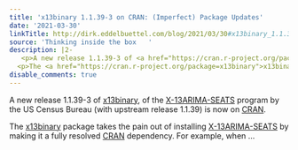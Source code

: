 ```yaml
---
title: 'x13binary 1.1.39-3 on CRAN: (Imperfect) Package Updates'
date: '2021-03-30'
linkTitle: http://dirk.eddelbuettel.com/blog/2021/03/30#x13binary_1.1.39-3
source: 'Thinking inside the box   '
description: |2-
   <p>A new release 1.1.39-3 of <a href="https://cran.r-project.org/package=x13binary">x13binary</a>, of the <a href="https://www.census.gov/srd/www/x13as/">X-13ARIMA-SEATS</a> program by the US Census Bureau (with upstream release 1.1.39) is now on <a href="https://cran.r-project.org">CRAN</a>.</p>
  <p>The <a href="https://cran.r-project.org/package=x13binary">x13binary</a> package takes the pain out of installing <a href="https://www.census.gov/srd/www/x13as/">X-13ARIMA-SEATS</a> by making it a fully resolved <a href="https://cran.r-project.org">CRAN</a> dependency. For example, when ...
disable_comments: true
---
```

 <p>A new release 1.1.39-3 of <a href="https://cran.r-project.org/package=x13binary">x13binary</a>, of the <a href="https://www.census.gov/srd/www/x13as/">X-13ARIMA-SEATS</a> program by the US Census Bureau (with upstream release 1.1.39) is now on <a href="https://cran.r-project.org">CRAN</a>.</p>
<p>The <a href="https://cran.r-project.org/package=x13binary">x13binary</a> package takes the pain out of installing <a href="https://www.census.gov/srd/www/x13as/">X-13ARIMA-SEATS</a> by making it a fully resolved <a href="https://cran.r-project.org">CRAN</a> dependency. For example, when ...